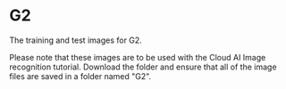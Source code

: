 # G2
The training and test images for G2.

Please note that these images are to be used with the Cloud AI Image recognition tutorial. Download the folder and ensure that all of the image files are saved in a folder named "G2".
